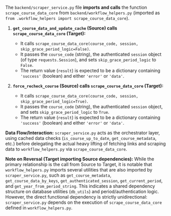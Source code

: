 The `backend/scraper_service.py` file **imports and calls** the function `scrape_course_data_core` from `backend/workflow_helpers.py` (imported as `from .workflow_helpers import scrape_course_data_core`).

1.  **`get_course_data_and_update_cache` (Source) calls `scrape_course_data_core` (Target):**
    *   It calls `scrape_course_data_core(course_code, session, skip_grace_period_logic=False)`.
    *   It passes the `course_code` (string), the authenticated `session` object (of type `requests.Session`), and sets `skip_grace_period_logic` to `False`.
    *   The return value (`result`) is expected to be a dictionary containing `'success'` (boolean) and either `'error'` or `'data'`.

2.  **`force_recheck_course` (Source) calls `scrape_course_data_core` (Target):**
    *   It calls `scrape_course_data_core(course_code, session, skip_grace_period_logic=True)`.
    *   It passes the `course_code` (string), the authenticated `session` object, and sets `skip_grace_period_logic` to `True`.
    *   The return value (`result`) is expected to be a dictionary containing `'success'` (boolean) and either `'error'` or `'data'`.

**Data Flow/Interaction:**
`scraper_service.py` acts as the orchestrator layer, using cached data checks (`is_course_up_to_date`, `get_course_metadata`, etc.) before delegating the actual heavy lifting of fetching links and scraping data to `workflow_helpers.py` via `scrape_course_data_core`.

**Note on Reversal (Target importing Source dependencies):**
While the primary relationship is the call from Source to Target, it is notable that `workflow_helpers.py` imports several utilities that are also imported by `scraper_service.py`, such as `get_course_metadata`, `get_course_data_by_keys`, `get_authenticated_session`, `get_current_period`, and `get_year_from_period_string`. This indicates a shared dependency structure on database utilities (`db_utils`) and period/authentication logic. However, the direct functional dependency is strictly unidirectional: `scraper_service.py` depends on the execution of `scrape_course_data_core` defined in `workflow_helpers.py`.